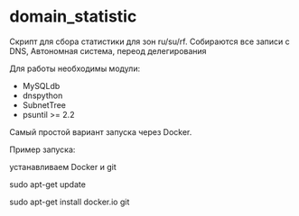# domain_statistic
Скрипт для сбора статистики для зон ru/su/rf. Собираются все записи c DNS, 
Автономная система, переод делегирования

Для работы необходимы модули:
- MySQLdb
- dnspython
- SubnetTree
- psuntil >= 2.2

Самый простой вариант запуска через Docker.

Пример запуска:

устанавливаем Docker и git


sudo apt-get update 

sudo apt-get install docker.io git

